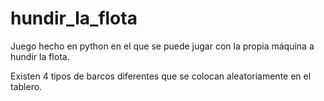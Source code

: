 # hundir_la_flota

Juego hecho en python en el que se puede jugar con la propia máquina a hundir la flota.

Existen 4 tipos de barcos diferentes que se colocan aleatoriamente en el tablero.
